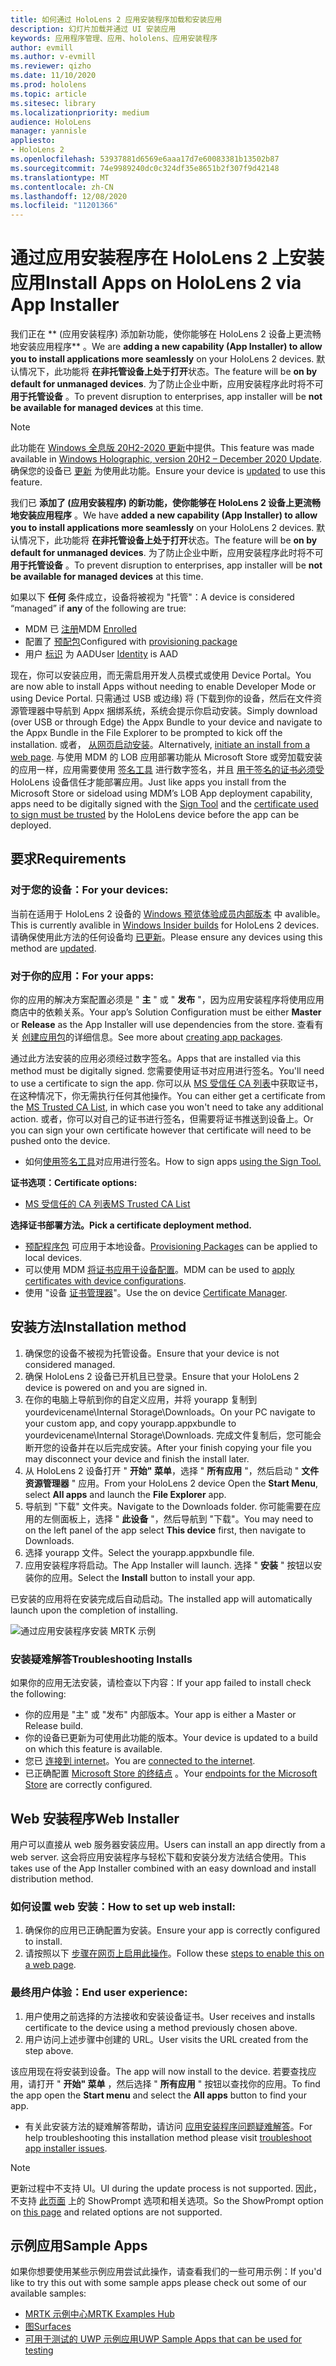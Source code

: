 ```yaml
---
title: 如何通过 HoloLens 2 应用安装程序加载和安装应用
description: 幻灯片加载并通过 UI 安装应用
keywords: 应用程序管理、应用、hololens、应用安装程序
author: evmill
ms.author: v-evmill
ms.reviewer: qizho
ms.date: 11/10/2020
ms.prod: hololens
ms.topic: article
ms.sitesec: library
ms.localizationpriority: medium
audience: HoloLens
manager: yannisle
appliesto:
- HoloLens 2
ms.openlocfilehash: 53937881d6569e6aaa17d7e60083381b13502b87
ms.sourcegitcommit: 74e9989240dc0c324df35e8651b2f307f9d42148
ms.translationtype: MT
ms.contentlocale: zh-CN
ms.lasthandoff: 12/08/2020
ms.locfileid: "11201366"
---
```

# <span data-ttu-id="aa153-104">通过应用安装程序在 HoloLens 2 上安装应用</span><span class="sxs-lookup"><span data-stu-id="aa153-104">Install Apps on HoloLens 2 via App Installer</span></span>


<span data-ttu-id="aa153-105">我们正在 \*\* (应用安装程序) 添加新功能，使你能够在 HoloLens 2 设备上更流畅地安装应用程序\*\* 。</span><span class="sxs-lookup"><span data-stu-id="aa153-105">We are **adding a new capability (App Installer) to allow you to install applications more seamlessly** on your HoloLens 2 devices.</span></span> <span data-ttu-id="aa153-106">默认情况下，此功能将 **在非托管设备上处于打开**状态。</span><span class="sxs-lookup"><span data-stu-id="aa153-106">The feature will be **on by default for unmanaged devices**.</span></span> <span data-ttu-id="aa153-107">为了防止企业中断，应用安装程序此时将不可 **用于托管设备** 。</span><span class="sxs-lookup"><span data-stu-id="aa153-107">To prevent disruption to enterprises, app installer will be **not be available for managed devices** at this time.</span></span>  

> [!NOTE]
> <span data-ttu-id="aa153-108">此功能在 [Windows 全息版 20H2-2020 更新](hololens-release-notes.md)中提供。</span><span class="sxs-lookup"><span data-stu-id="aa153-108">This feature was made available in [Windows Holographic, version 20H2 – December 2020 Update](hololens-release-notes.md).</span></span> <span data-ttu-id="aa153-109">确保您的设备已 [更新](hololens-update-hololens.md) 为使用此功能。</span><span class="sxs-lookup"><span data-stu-id="aa153-109">Ensure your device is [updated](hololens-update-hololens.md) to use this feature.</span></span>

<span data-ttu-id="aa153-110">我们已 **添加了 (应用安装程序) 的新功能，使你能够在 HoloLens 2 设备上更流畅地安装应用程序** 。</span><span class="sxs-lookup"><span data-stu-id="aa153-110">We have **added a new capability (App Installer) to allow you to install applications more seamlessly** on your HoloLens 2 devices.</span></span> <span data-ttu-id="aa153-111">默认情况下，此功能将 **在非托管设备上处于打开**状态。</span><span class="sxs-lookup"><span data-stu-id="aa153-111">The feature will be **on by default for unmanaged devices**.</span></span> <span data-ttu-id="aa153-112">为了防止企业中断，应用安装程序此时将不可 **用于托管设备** 。</span><span class="sxs-lookup"><span data-stu-id="aa153-112">To prevent disruption to enterprises, app installer will be **not be available for managed devices** at this time.</span></span>  

<span data-ttu-id="aa153-113">如果以下 **任何** 条件成立，设备将被视为 "托管"：</span><span class="sxs-lookup"><span data-stu-id="aa153-113">A device is considered “managed” if **any** of the following are true:</span></span>
- <span data-ttu-id="aa153-114">MDM 已 [注册](hololens-enroll-mdm.md)</span><span class="sxs-lookup"><span data-stu-id="aa153-114">MDM [Enrolled](hololens-enroll-mdm.md)</span></span>
- <span data-ttu-id="aa153-115">配置了 [预配包](hololens-provisioning.md)</span><span class="sxs-lookup"><span data-stu-id="aa153-115">Configured with [provisioning package](hololens-provisioning.md)</span></span>
- <span data-ttu-id="aa153-116">用户 [标识](hololens-identity.md) 为 AAD</span><span class="sxs-lookup"><span data-stu-id="aa153-116">User [Identity](hololens-identity.md) is AAD</span></span>

<span data-ttu-id="aa153-117">现在，你可以安装应用，而无需启用开发人员模式或使用 Device Portal。</span><span class="sxs-lookup"><span data-stu-id="aa153-117">You are now able to install Apps without needing to enable Developer Mode or using Device Portal.</span></span>  <span data-ttu-id="aa153-118">只需通过 USB 或边缘) 将 (下载到你的设备，然后在文件资源管理器中导航到 Appx 捆绑系统，系统会提示你启动安装。</span><span class="sxs-lookup"><span data-stu-id="aa153-118">Simply download (over USB or through Edge) the Appx Bundle to your device and navigate to the Appx Bundle in the File Explorer to be prompted to kick off the installation.</span></span>  <span data-ttu-id="aa153-119">或者， [从网页启动安装](https://docs.microsoft.com/windows/msix/app-installer/installing-windows10-apps-web)。</span><span class="sxs-lookup"><span data-stu-id="aa153-119">Alternatively, [initiate an install from a web page](https://docs.microsoft.com/windows/msix/app-installer/installing-windows10-apps-web).</span></span>  <span data-ttu-id="aa153-120">与使用 MDM 的 LOB 应用部署功能从 Microsoft Store 或旁加载安装的应用一样，应用需要使用 [签名工具](https://docs.microsoft.com/windows/win32/appxpkg/how-to-sign-a-package-using-signtool) 进行数字签名，并且 [用于签名的证书必须受](https://docs.microsoft.com/windows/win32/appxpkg/how-to-sign-a-package-using-signtool#security-considerations) HoloLens 设备信任才能部署应用。</span><span class="sxs-lookup"><span data-stu-id="aa153-120">Just like apps you install from the Microsoft Store or sideload using MDM’s LOB App deployment capability, apps need to be digitally signed with the [Sign Tool](https://docs.microsoft.com/windows/win32/appxpkg/how-to-sign-a-package-using-signtool) and the [certificate used to sign must be trusted](https://docs.microsoft.com/windows/win32/appxpkg/how-to-sign-a-package-using-signtool#security-considerations) by the HoloLens device before the app can be deployed.</span></span>   

## <span data-ttu-id="aa153-121">要求</span><span class="sxs-lookup"><span data-stu-id="aa153-121">Requirements</span></span>

### <span data-ttu-id="aa153-122">对于您的设备：</span><span class="sxs-lookup"><span data-stu-id="aa153-122">For your devices:</span></span> 
<span data-ttu-id="aa153-123">当前在适用于 HoloLens 2 设备的 [Windows 预览体验成员内部版本](hololens-insider.md) 中 avalible。</span><span class="sxs-lookup"><span data-stu-id="aa153-123">This is currently avalible in [Windows Insider builds](hololens-insider.md) for HoloLens 2 devices.</span></span> <span data-ttu-id="aa153-124">请确保使用此方法的任何设备均 [已更新](hololens-update-hololens.md)。</span><span class="sxs-lookup"><span data-stu-id="aa153-124">Please ensure any devices using this method are [updated](hololens-update-hololens.md).</span></span> 

### <span data-ttu-id="aa153-125">对于你的应用：</span><span class="sxs-lookup"><span data-stu-id="aa153-125">For your apps:</span></span> 
<span data-ttu-id="aa153-126">你的应用的解决方案配置必须是 " **主** " 或 " **发布** "，因为应用安装程序将使用应用商店中的依赖关系。</span><span class="sxs-lookup"><span data-stu-id="aa153-126">Your app’s Solution Configuration must be either **Master** or **Release** as the App Installer will use dependencies from the store.</span></span> <span data-ttu-id="aa153-127">查看有关 [创建应用包](https://docs.microsoft.com/windows/msix/app-installer/create-appinstallerfile-vs)的详细信息。</span><span class="sxs-lookup"><span data-stu-id="aa153-127">See more about [creating app packages](https://docs.microsoft.com/windows/msix/app-installer/create-appinstallerfile-vs).</span></span>

<span data-ttu-id="aa153-128">通过此方法安装的应用必须经过数字签名。</span><span class="sxs-lookup"><span data-stu-id="aa153-128">Apps that are installed via this method must be digitally signed.</span></span> <span data-ttu-id="aa153-129">您需要使用证书对应用进行签名。</span><span class="sxs-lookup"><span data-stu-id="aa153-129">You'll need to use a certificate to sign the app.</span></span> <span data-ttu-id="aa153-130">你可以从 [MS 受信任 CA 列表](https://ccadb-public.secure.force.com/microsoft/IncludedCACertificateReportForMSFT)中获取证书，在这种情况下，你无需执行任何其他操作。</span><span class="sxs-lookup"><span data-stu-id="aa153-130">You can either get a certificate from the [MS Trusted CA List](https://ccadb-public.secure.force.com/microsoft/IncludedCACertificateReportForMSFT), in which case you won't need to take any additional action.</span></span> <span data-ttu-id="aa153-131">或者，你可以对自己的证书进行签名，但需要将证书推送到设备上。</span><span class="sxs-lookup"><span data-stu-id="aa153-131">Or you can sign your own certificate however that certificate will need to be pushed onto the device.</span></span> 
- <span data-ttu-id="aa153-132">如何[使用签名工具](https://docs.microsoft.com/windows/win32/appxpkg/how-to-sign-a-package-using-signtool)对应用进行签名。</span><span class="sxs-lookup"><span data-stu-id="aa153-132">How to sign apps [using the Sign Tool.](https://docs.microsoft.com/windows/win32/appxpkg/how-to-sign-a-package-using-signtool)</span></span>

**<span data-ttu-id="aa153-133">证书选项：</span><span class="sxs-lookup"><span data-stu-id="aa153-133">Certificate options:</span></span>** 
- [<span data-ttu-id="aa153-134">MS 受信任的 CA 列表</span><span class="sxs-lookup"><span data-stu-id="aa153-134">MS Trusted CA List</span></span>](https://ccadb-public.secure.force.com/microsoft/IncludedCACertificateReportForMSFT)

**<span data-ttu-id="aa153-135">选择证书部署方法。</span><span class="sxs-lookup"><span data-stu-id="aa153-135">Pick a certificate deployment method.</span></span>** 
- <span data-ttu-id="aa153-136">[预配程序包](hololens-provisioning.md) 可应用于本地设备。</span><span class="sxs-lookup"><span data-stu-id="aa153-136">[Provisioning Packages](hololens-provisioning.md) can be applied to local devices.</span></span>
- <span data-ttu-id="aa153-137">可以使用 MDM [将证书应用于设备配置](https://docs.microsoft.com/mem/intune/protect/certificates-configure)。</span><span class="sxs-lookup"><span data-stu-id="aa153-137">MDM can be used to [apply certificates with device configurations](https://docs.microsoft.com/mem/intune/protect/certificates-configure).</span></span>
- <span data-ttu-id="aa153-138">使用 "设备 [证书管理器](certificate-manager.md)"。</span><span class="sxs-lookup"><span data-stu-id="aa153-138">Use the on device [Certificate Manager](certificate-manager.md).</span></span> 

## <span data-ttu-id="aa153-139">安装方法</span><span class="sxs-lookup"><span data-stu-id="aa153-139">Installation method</span></span>

1.  <span data-ttu-id="aa153-140">确保您的设备不被视为托管设备。</span><span class="sxs-lookup"><span data-stu-id="aa153-140">Ensure that your device is not considered managed.</span></span>
1.  <span data-ttu-id="aa153-141">确保 HoloLens 2 设备已开机且已登录。</span><span class="sxs-lookup"><span data-stu-id="aa153-141">Ensure that your HoloLens 2 device is powered on and you are signed in.</span></span>
1.  <span data-ttu-id="aa153-142">在你的电脑上导航到你的自定义应用，并将 yourapp 复制到 yourdevicename\Internal Storage\Downloads。</span><span class="sxs-lookup"><span data-stu-id="aa153-142">On your PC navigate to your custom app, and copy yourapp.appxbundle to yourdevicename\Internal Storage\Downloads.</span></span> 
    <span data-ttu-id="aa153-143">完成文件复制后，您可能会断开您的设备并在以后完成安装。</span><span class="sxs-lookup"><span data-stu-id="aa153-143">After your finish copying your file you may disconnect your device and finish the install later.</span></span>
1.  <span data-ttu-id="aa153-144">从 HoloLens 2 设备打开 " **开始" 菜单**，选择 " **所有应用** "，然后启动 " **文件资源管理器** " 应用。</span><span class="sxs-lookup"><span data-stu-id="aa153-144">From your HoloLens 2 device Open the **Start Menu**, select **All apps** and launch the **File Explorer** app.</span></span>
1.  <span data-ttu-id="aa153-145">导航到 "下载" 文件夹。</span><span class="sxs-lookup"><span data-stu-id="aa153-145">Navigate to the Downloads folder.</span></span> <span data-ttu-id="aa153-146">你可能需要在应用的左侧面板上，选择 " **此设备** "，然后导航到 "下载"。</span><span class="sxs-lookup"><span data-stu-id="aa153-146">You may need to on the left panel of the app select **This device** first, then navigate to Downloads.</span></span>
1.  <span data-ttu-id="aa153-147">选择 yourapp 文件。</span><span class="sxs-lookup"><span data-stu-id="aa153-147">Select the yourapp.appxbundle file.</span></span> 
1.  <span data-ttu-id="aa153-148">应用安装程序将启动。</span><span class="sxs-lookup"><span data-stu-id="aa153-148">The App Installer will launch.</span></span> <span data-ttu-id="aa153-149">选择 " **安装** " 按钮以安装你的应用。</span><span class="sxs-lookup"><span data-stu-id="aa153-149">Select the **Install** button to install your app.</span></span> 

<span data-ttu-id="aa153-150">已安装的应用将在安装完成后自动启动。</span><span class="sxs-lookup"><span data-stu-id="aa153-150">The installed app will automatically launch upon the completion of installing.</span></span> 

![通过应用安装程序安装 MRTK 示例](images/hololens-app-installer-picture.jpg)

### <span data-ttu-id="aa153-152">安装疑难解答</span><span class="sxs-lookup"><span data-stu-id="aa153-152">Troubleshooting Installs</span></span>
<span data-ttu-id="aa153-153">如果你的应用无法安装，请检查以下内容：</span><span class="sxs-lookup"><span data-stu-id="aa153-153">If your app failed to install check the following:</span></span>
-   <span data-ttu-id="aa153-154">你的应用是 "主" 或 "发布" 内部版本。</span><span class="sxs-lookup"><span data-stu-id="aa153-154">Your app is either a Master or Release build.</span></span>
- <span data-ttu-id="aa153-155">你的设备已更新为可使用此功能的版本。</span><span class="sxs-lookup"><span data-stu-id="aa153-155">Your device is updated to a build on which this feature is available.</span></span> 
-   <span data-ttu-id="aa153-156">您已 [连接到 internet](hololens-network.md)。</span><span class="sxs-lookup"><span data-stu-id="aa153-156">You are [connected to the internet](hololens-network.md).</span></span>
-   <span data-ttu-id="aa153-157">已正确配置 [Microsoft Store 的终结点](hololens-offline.md) 。</span><span class="sxs-lookup"><span data-stu-id="aa153-157">Your [endpoints for the Microsoft Store](hololens-offline.md) are correctly configured.</span></span>  

## <span data-ttu-id="aa153-158">Web 安装程序</span><span class="sxs-lookup"><span data-stu-id="aa153-158">Web Installer</span></span>

<span data-ttu-id="aa153-159">用户可以直接从 web 服务器安装应用。</span><span class="sxs-lookup"><span data-stu-id="aa153-159">Users can install an app directly from a web server.</span></span> <span data-ttu-id="aa153-160">这会将应用安装程序与轻松下载和安装分发方法结合使用。</span><span class="sxs-lookup"><span data-stu-id="aa153-160">This takes use of the App Installer combined with an easy download and install distribution method.</span></span> 

### <span data-ttu-id="aa153-161">如何设置 web 安装：</span><span class="sxs-lookup"><span data-stu-id="aa153-161">How to set up web install:</span></span>
1.  <span data-ttu-id="aa153-162">确保你的应用已正确配置为安装。</span><span class="sxs-lookup"><span data-stu-id="aa153-162">Ensure your app is correctly configured to install.</span></span>
1.  <span data-ttu-id="aa153-163">请按照以下 [步骤在网页上启用此操作](https://docs.microsoft.com/windows/msix/app-installer/installing-windows10-apps-web#how-to-enable-this-on-a-webpage)。</span><span class="sxs-lookup"><span data-stu-id="aa153-163">Follow these [steps to enable this on a web page](https://docs.microsoft.com/windows/msix/app-installer/installing-windows10-apps-web#how-to-enable-this-on-a-webpage).</span></span> 

### <span data-ttu-id="aa153-164">最终用户体验：</span><span class="sxs-lookup"><span data-stu-id="aa153-164">End user experience:</span></span>
1. <span data-ttu-id="aa153-165">用户使用之前选择的方法接收和安装设备证书。</span><span class="sxs-lookup"><span data-stu-id="aa153-165">User receives and installs certificate to the device using a method previously chosen above.</span></span> 
1. <span data-ttu-id="aa153-166">用户访问上述步骤中创建的 URL。</span><span class="sxs-lookup"><span data-stu-id="aa153-166">User visits the URL created from the step above.</span></span>

<span data-ttu-id="aa153-167">该应用现在将安装到设备。</span><span class="sxs-lookup"><span data-stu-id="aa153-167">The app will now install to the device.</span></span> <span data-ttu-id="aa153-168">若要查找应用，请打开 " **开始" 菜单** ，然后选择 " **所有应用** " 按钮以查找你的应用。</span><span class="sxs-lookup"><span data-stu-id="aa153-168">To find the app open the **Start menu** and select the **All apps** button to find your app.</span></span> 

-   <span data-ttu-id="aa153-169">有关此安装方法的疑难解答帮助，请访问 [应用安装程序问题疑难解答](https://docs.microsoft.com/windows/msix/app-installer/troubleshoot-appinstaller-issues)。</span><span class="sxs-lookup"><span data-stu-id="aa153-169">For help troubleshooting this installation method please visit [troubleshoot app installer issues](https://docs.microsoft.com/windows/msix/app-installer/troubleshoot-appinstaller-issues).</span></span> 

> [!NOTE]
> <span data-ttu-id="aa153-170">更新过程中不支持 UI。</span><span class="sxs-lookup"><span data-stu-id="aa153-170">UI during the update process is not supported.</span></span> <span data-ttu-id="aa153-171">因此，不支持 [此页面](https://docs.microsoft.com/windows/msix/app-installer/update-settings) 上的 ShowPrompt 选项和相关选项。</span><span class="sxs-lookup"><span data-stu-id="aa153-171">So the ShowPrompt option on [this page](https://docs.microsoft.com/windows/msix/app-installer/update-settings) and related options are not supported.</span></span>

## <span data-ttu-id="aa153-172">示例应用</span><span class="sxs-lookup"><span data-stu-id="aa153-172">Sample Apps</span></span>

<span data-ttu-id="aa153-173">如果你想要使用某些示例应用尝试此操作，请查看我们的一些可用示例：</span><span class="sxs-lookup"><span data-stu-id="aa153-173">If you'd like to try this out with some sample apps please check out some of our available samples:</span></span>
- [<span data-ttu-id="aa153-174">MRTK 示例中心</span><span class="sxs-lookup"><span data-stu-id="aa153-174">MRTK Examples Hub</span></span>](https://microsoft.github.io/MixedRealityToolkit-Unity/Documentation/README_ExampleHub.html)
- [<span data-ttu-id="aa153-175">图</span><span class="sxs-lookup"><span data-stu-id="aa153-175">Surfaces</span></span>](https://docs.microsoft.com/windows/mixed-reality/develop/unity/sampleapp-surfaces)
- [<span data-ttu-id="aa153-176">可用于测试的 UWP 示例应用</span><span class="sxs-lookup"><span data-stu-id="aa153-176">UWP Sample Apps that can be used for testing</span></span>](https://github.com/microsoft/Windows-universal-samples/tree/master/Samples)
